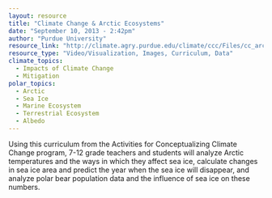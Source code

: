 ```yaml
---
layout: resource
title: "Climate Change & Arctic Ecosystems"
date: "September 10, 2013 - 2:42pm"
author: "Purdue University"
resource_link: "http://climate.agry.purdue.edu/climate/ccc/Files/cc_arctic.pdf"
resource_type: "Video/Visualization, Images, Curriculum, Data"
climate_topics:
  - Impacts of Climate Change
  - Mitigation
polar_topics:
  - Arctic
  - Sea Ice
  - Marine Ecosystem
  - Terrestrial Ecosystem
  - Albedo
---
```


Using this curriculum from the Activities for Conceptualizing Climate Change program, 7-12 grade teachers and students will analyze Arctic temperatures and the ways in which they affect sea ice, calculate changes in sea ice area and predict the year when the sea ice will disappear, and analyze polar bear population data and the influence of sea ice on these numbers.

